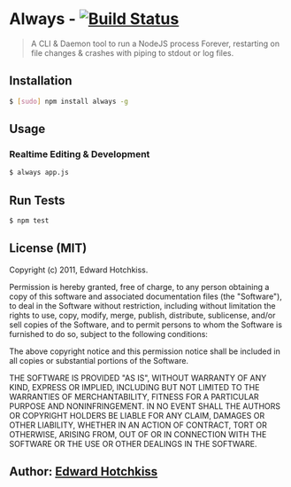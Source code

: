 
# Always - [![Build Status](https://secure.travis-ci.org/edwardhotchkiss/always.png)](http://travis-ci.org/edwardhotchkiss/always)

> A CLI & Daemon tool to run a NodeJS process Forever, restarting on file changes & crashes with piping to stdout or log files.

## Installation

```bash
$ [sudo] npm install always -g
```

## Usage

### Realtime Editing & Development

```bash
$ always app.js
```

## Run Tests

``` bash
$ npm test
```

## License (MIT)

Copyright (c) 2011, Edward Hotchkiss.

Permission is hereby granted, free of charge, to any person obtaining
a copy of this software and associated documentation files (the
"Software"), to deal in the Software without restriction, including
without limitation the rights to use, copy, modify, merge, publish,
distribute, sublicense, and/or sell copies of the Software, and to
permit persons to whom the Software is furnished to do so, subject to
the following conditions:

The above copyright notice and this permission notice shall be
included in all copies or substantial portions of the Software.

THE SOFTWARE IS PROVIDED "AS IS", WITHOUT WARRANTY OF ANY KIND,
EXPRESS OR IMPLIED, INCLUDING BUT NOT LIMITED TO THE WARRANTIES OF
MERCHANTABILITY, FITNESS FOR A PARTICULAR PURPOSE AND
NONINFRINGEMENT. IN NO EVENT SHALL THE AUTHORS OR COPYRIGHT HOLDERS BE
LIABLE FOR ANY CLAIM, DAMAGES OR OTHER LIABILITY, WHETHER IN AN ACTION
OF CONTRACT, TORT OR OTHERWISE, ARISING FROM, OUT OF OR IN CONNECTION
WITH THE SOFTWARE OR THE USE OR OTHER DEALINGS IN THE SOFTWARE.

## Author: [Edward Hotchkiss][0]

[0]: http://ingklabs.com/
